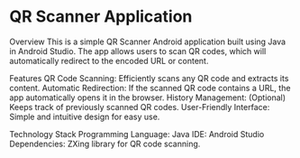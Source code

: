 <h1>QR Scanner Application</h1>

Overview
This is a simple QR Scanner Android application built using Java in Android Studio. The app allows users to scan QR codes, which will automatically redirect to the encoded URL or content.

Features
QR Code Scanning: Efficiently scans any QR code and extracts its content.
Automatic Redirection: If the scanned QR code contains a URL, the app automatically opens it in the browser.
History Management: (Optional) Keeps track of previously scanned QR codes.
User-Friendly Interface: Simple and intuitive design for easy use.

Technology Stack
Programming Language: Java
IDE: Android Studio
Dependencies:
ZXing library for QR code scanning.

